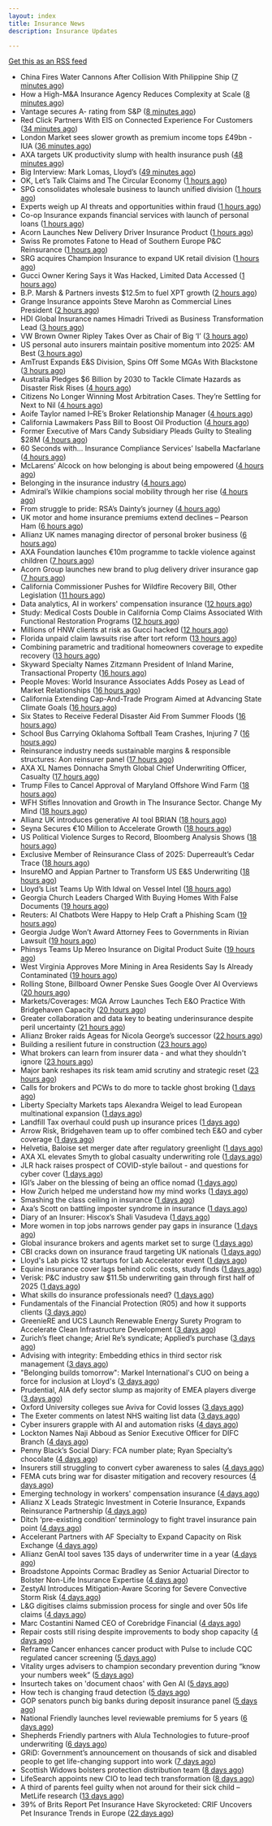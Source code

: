 ```yaml
---
layout: index
title: Insurance News
description: Insurance Updates

---
```


[Get this as an RSS feed](/insurance.rss)

<!-- news_marker starts -->
- China Fires Water Cannons After Collision With Philippine Ship ([7 minutes ago](https://www.insurancejournal.com/news/international/2025/09/16/839244.htm))
- How a High-M&A Insurance Agency Reduces Complexity at Scale ([8 minutes ago](https://www.insurancejournal.com/blogs/agentsync/2025/09/16/839179.htm))
- Vantage secures A- rating from S&P ([8 minutes ago](https://www.reinsurancene.ws/vantage-secures-a-rating-from-sp/))
- Red Click Partners With EIS on Connected Experience For Customers ([34 minutes ago](https://insurance-edge.net/2025/09/16/red-click-partners-with-eis-on-connected-experience-for-customers/))
- London Market sees slower growth as premium income tops £49bn - IUA ([36 minutes ago](https://www.insurancebusinessmag.com/uk/news/breaking-news/london-market-sees-slower-growth-as-premium-income-tops-49bn--iua-549791.aspx))
- AXA targets UK productivity slump with health insurance push ([48 minutes ago](https://www.insurancebusinessmag.com/uk/news/life-insurance/axa-targets-uk-productivity-slump-with-health-insurance-push-549789.aspx))
- Big Interview: Mark Lomas, Lloyd’s ([49 minutes ago](https://www.postonline.co.uk/lloyd%E2%80%99slondon/7958284/big-interview-mark-lomas-lloyd%E2%80%99s))
- OK, Let’s Talk Claims and The Circular Economy ([1 hours ago](https://insurance-edge.net/2025/09/16/ok-lets-talk-claims-and-the-circular-economy/))
- SPG consolidates wholesale business to launch unified division ([1 hours ago](https://www.reinsurancene.ws/spg-consolidates-wholesale-business-to-launch-unified-division/))
- Experts weigh up AI threats and opportunities within fraud ([1 hours ago](https://www.postonline.co.uk/technology/7959024/experts-weigh-up-ai-threats-and-opportunities-within-fraud))
- Co-op Insurance expands financial services with launch of personal loans ([1 hours ago](https://www.insurancebusinessmag.com/uk/news/breaking-news/coop-insurance-expands-financial-services-with-launch-of-personal-loans-549783.aspx))
- Acorn Launches New Delivery Driver Insurance Product ([1 hours ago](https://insurance-edge.net/2025/09/16/acorn-launches-new-delivery-driver-insurance-product/))
- Swiss Re promotes Fatone to Head of Southern Europe P&C Reinsurance ([1 hours ago](https://www.reinsurancene.ws/swiss-re-promotes-fatone-to-head-of-southern-europe-pc-reinsurance/))
- SRG acquires Champion Insurance to expand UK retail division ([1 hours ago](https://www.insurancebusinessmag.com/uk/news/mergers-acquisitions/srg-acquires-champion-insurance-to-expand-uk-retail-division-549782.aspx))
- Gucci Owner Kering Says it Was Hacked, Limited Data Accessed ([1 hours ago](https://www.insurancejournal.com/news/international/2025/09/16/839236.htm))
- B.P. Marsh & Partners invests $12.5m to fuel XPT growth ([2 hours ago](https://www.reinsurancene.ws/b-p-marsh-partners-invests-12-5m-to-fuel-xpt-growth/))
- Grange Insurance appoints Steve Marohn as Commercial Lines President ([2 hours ago](https://www.reinsurancene.ws/grange-insurance-appoints-steve-marohn-as-commercial-lines-president/))
- HDI Global Insurance names Himadri Trivedi as Business Transformation Lead ([3 hours ago](https://www.reinsurancene.ws/hdi-global-insurance-names-himadri-trivedi-as-business-transformation-lead/))
- VW Brown Owner Ripley Takes Over as Chair of Big ‘I’ ([3 hours ago](https://www.insurancejournal.com/news/national/2025/09/16/839173.htm))
- US personal auto insurers maintain positive momentum into 2025: AM Best ([3 hours ago](https://www.reinsurancene.ws/us-personal-auto-insurers-maintain-positive-momentum-into-2025-am-best/))
- AmTrust Expands E&S Division, Spins Off Some MGAs With Blackstone ([3 hours ago](https://www.insurancejournal.com/news/national/2025/09/16/839189.htm))
- Australia Pledges $6 Billion by 2030 to Tackle Climate Hazards as Disaster Risk Rises ([4 hours ago](https://www.insurancejournal.com/news/international/2025/09/16/839133.htm))
- Citizens No Longer Winning Most Arbitration Cases. They’re Settling for Next to Nil ([4 hours ago](https://www.insurancejournal.com/news/southeast/2025/09/16/839229.htm))
- Aoife Taylor named I–RE’s Broker Relationship Manager ([4 hours ago](https://www.reinsurancene.ws/aoife-taylor-named-i-res-broker-relationship-manager/))
- California Lawmakers Pass Bill to Boost Oil Production ([4 hours ago](https://www.insurancejournal.com/news/west/2025/09/16/839186.htm))
- Former Executive of Mars Candy Subsidiary Pleads Guilty to Stealing $28M ([4 hours ago](https://www.insurancejournal.com/news/east/2025/09/16/839201.htm))
- 60 Seconds with... Insurance Compliance Services’ Isabella Macfarlane ([4 hours ago](https://www.postonline.co.uk/people/7958045/60-seconds-with-insurance-compliance-services%E2%80%99-isabella-macfarlane))
- McLarens’ Alcock on how belonging is about being empowered ([4 hours ago](https://www.postonline.co.uk/claims/7958019/mclarens%E2%80%99-alcock-on-how-belonging-is-about-being-empowered))
- Belonging in the insurance industry ([4 hours ago](https://www.postonline.co.uk/lloyd%E2%80%99slondon/7959001/belonging-in-the-insurance-industry))
- Admiral’s Wilkie champions social mobility through her rise ([4 hours ago](https://www.postonline.co.uk/personal/7958144/admiral%E2%80%99s-wilkie-champions-social-mobility-through-her-rise))
- From struggle to pride: RSA’s Dainty’s journey ([4 hours ago](https://www.postonline.co.uk/people/7958170/from-struggle-to-pride-rsa%E2%80%99s-dainty%E2%80%99s-journey))
- UK motor and home insurance premiums extend declines  – Pearson Ham ([6 hours ago](https://www.insurancebusinessmag.com/uk/news/auto-motor/uk-motor-and-home-insurance-premiums-extend-declines---pearson-ham-549754.aspx))
- Allianz UK names managing director of personal broker business ([6 hours ago](https://www.insurancebusinessmag.com/uk/news/breaking-news/allianz-uk-names-managing-director-of-personal-broker-business-549753.aspx))
- AXA Foundation launches €10m programme to tackle violence against children ([7 hours ago](https://www.insurancebusinessmag.com/uk/news/breaking-news/axa-foundation-launches-10m-programme-to-tackle-violence-against-children-549750.aspx))
- Acorn Group launches new brand to plug delivery driver insurance gap ([7 hours ago](https://www.insurancebusinessmag.com/uk/news/auto-motor/acorn-group-launches-new-brand-to-plug-delivery-driver-insurance-gap-549747.aspx))
- California Commissioner Pushes for Wildfire Recovery Bill, Other Legislation ([11 hours ago](https://www.insurancejournal.com/news/west/2025/09/15/839226.htm))
- Data analytics, AI in workers' compensation insurance ([12 hours ago](https://www.dig-in.com/news/data-analytics-ai-in-workers-compensation-insurance))
- Study: Medical Costs Double in California Comp Claims Associated With Functional Restoration Programs ([12 hours ago](https://www.insurancejournal.com/news/west/2025/09/15/839195.htm))
- Millions of HNW clients at risk as Gucci hacked ([12 hours ago](https://www.insurancebusinessmag.com/uk/news/cyber/millions-of-hnw-clients-at-risk-as-gucci-hacked-549740.aspx))
- Florida unpaid claim lawsuits rise after tort reform ([13 hours ago](https://www.dig-in.com/news/florida-unpaid-claim-lawsuits-rise-after-tort-reform))
- Combining parametric and traditional homeowners coverage to expedite recovery ([13 hours ago](https://www.dig-in.com/opinion/combining-parametric-homeowners-coverage-for-recovery))
- Skyward Specialty Names Zitzmann President of Inland Marine, Transactional Property ([16 hours ago](https://www.insurancejournal.com/news/southcentral/2025/09/15/839165.htm))
- People Moves: World Insurance Associates Adds Posey as Lead of Market Relationships ([16 hours ago](https://www.insurancejournal.com/news/midwest/2025/09/15/839162.htm))
- California Extending Cap-And-Trade Program Aimed at Advancing State Climate Goals ([16 hours ago](https://www.insurancejournal.com/news/west/2025/09/15/839159.htm))
- Six States to Receive Federal Disaster Aid From Summer Floods ([16 hours ago](https://www.insurancejournal.com/news/midwest/2025/09/15/839156.htm))
- School Bus Carrying Oklahoma Softball Team Crashes, Injuring 7 ([16 hours ago](https://www.insurancejournal.com/news/southcentral/2025/09/15/839153.htm))
- Reinsurance industry needs sustainable margins & responsible structures: Aon reinsurer panel ([17 hours ago](https://www.reinsurancene.ws/reinsurance-industry-needs-sustainable-margins-responsible-structures-aon-reinsurer-panel/))
- AXA XL Names Donnacha Smyth Global Chief Underwriting Officer, Casualty ([17 hours ago](https://www.insurtechinsights.com/axa-xl-names-donnacha-smyth-global-chief-underwriting-officer-casualty/))
- Trump Files to Cancel Approval of Maryland Offshore Wind Farm ([18 hours ago](https://www.insurancejournal.com/news/east/2025/09/15/839148.htm))
- WFH Stifles Innovation and Growth in The Insurance Sector. Change My Mind ([18 hours ago](https://insurance-edge.net/2025/09/15/wfh-stifles-innovation-and-growth-in-the-insurance-sector-change-my-mind/))
- Allianz UK introduces generative AI tool BRIAN ([18 hours ago](https://www.reinsurancene.ws/allianz-uk-introduces-generative-ai-tool-brian/))
- Seyna Secures €10 Million to Accelerate Growth ([18 hours ago](https://www.insurtechinsights.com/seyna-secures-e10-million-to-accelerate-growth/))
- US Political Violence Surges to Record, Bloomberg Analysis Shows ([18 hours ago](https://www.insurancejournal.com/news/national/2025/09/15/839141.htm))
- Exclusive Member of Reinsurance Class of 2025: Duperreault’s Cedar Trace ([18 hours ago](https://www.insurancejournal.com/news/international/2025/09/15/839137.htm))
- InsureMO and Appian Partner to Transform US E&S Underwriting ([18 hours ago](https://www.insurtechinsights.com/insuremo-and-appian-partner-to-transform-us-es-underwriting/))
- Lloyd’s List Teams Up With Idwal on Vessel Intel ([18 hours ago](https://insurance-edge.net/2025/09/15/lloyds-list-teams-up-with-idwal-on-vessel-intel/))
- Georgia Church Leaders Charged With Buying Homes With False Documents ([19 hours ago](https://www.insurancejournal.com/news/southeast/2025/09/15/839129.htm))
- Reuters: AI Chatbots Were Happy to Help Craft a Phishing Scam ([19 hours ago](https://www.insurancejournal.com/news/national/2025/09/15/839121.htm))
- Georgia Judge Won’t Award Attorney Fees to Governments in Rivian Lawsuit ([19 hours ago](https://www.insurancejournal.com/news/southeast/2025/09/15/839123.htm))
- Phinsys Teams Up Mereo Insurance on Digital Product Suite ([19 hours ago](https://insurance-edge.net/2025/09/15/phinsys-teams-up-mereo-insurance-on-digital-product-suite/))
- West Virginia Approves More Mining in Area Residents Say Is Already Contaminated ([19 hours ago](https://www.insurancejournal.com/news/southeast/2025/09/15/839117.htm))
- Rolling Stone, Billboard Owner Penske Sues Google Over AI Overviews ([20 hours ago](https://www.insurancejournal.com/news/national/2025/09/15/839108.htm))
- Markets/Coverages: MGA Arrow Launches Tech E&O Practice With Bridgehaven Capacity ([20 hours ago](https://www.insurancejournal.com/news/international/2025/09/15/839105.htm))
- Greater collaboration and data key to beating underinsurance despite peril uncertainty ([21 hours ago](https://www.postonline.co.uk/market-access/technology/7958964/greater-collaboration-and-data-key-to-beating-underinsurance-despite-peril-uncertainty))
- Allianz Broker raids Ageas for Nicola George’s successor ([22 hours ago](https://www.postonline.co.uk/news/7959027/allianz-broker-raids-ageas-for-nicola-georges-successor))
- Building a resilient future in construction ([23 hours ago](https://www.insurancebusinessmag.com/uk/tv/building-a-resilient-future-in-construction-549674.aspx))
- What brokers can learn from insurer data - and what they shouldn't ignore ([23 hours ago](https://www.insurancebusinessmag.com/uk/news/technology/what-brokers-can-learn-from-insurer-data--and-what-they-shouldnt-ignore-549673.aspx))
- Major bank reshapes its risk team amid scrutiny and strategic reset ([23 hours ago](https://www.insurancebusinessmag.com/uk/news/breaking-news/major-bank-reshapes-its-risk-team-amid-scrutiny-and-strategic-reset-549671.aspx))
- Calls for brokers and PCWs to do more to tackle ghost broking ([1 days ago](https://www.postonline.co.uk/broker/7959022/calls-for-brokers-and-pcws-to-do-more-to-tackle-ghost-broking))
- Liberty Specialty Markets taps Alexandra Weigel to lead European multinational expansion ([1 days ago](https://www.insurancebusinessmag.com/uk/news/breaking-news/liberty-specialty-markets-taps-alexandra-weigel-to-lead-european-multinational-expansion-549660.aspx))
- Landfill Tax overhaul could push up insurance prices ([1 days ago](https://www.postonline.co.uk/personal/7958999/landfill-tax-overhaul-could-push-up-insurance-prices))
- Arrow Risk, Bridgehaven team up to offer combined tech E&O and cyber coverage ([1 days ago](https://www.insurancebusinessmag.com/uk/news/cyber/arrow-risk-bridgehaven-team-up-to-offer-combined-tech-eando-and-cyber-coverage-549651.aspx))
- Helvetia, Baloise set merger date after regulatory greenlight ([1 days ago](https://www.insurancebusinessmag.com/uk/news/mergers-acquisitions/helvetia-baloise-set-merger-date-after-regulatory-greenlight-549649.aspx))
- AXA XL elevates Smyth to global casualty underwriting role ([1 days ago](https://www.insurancebusinessmag.com/uk/news/breaking-news/axa-xl-elevates-smyth-to-global-casualty-underwriting-role-549644.aspx))
- JLR hack raises prospect of COVID-style bailout - and questions for cyber cover ([1 days ago](https://www.insurancebusinessmag.com/uk/news/cyber/jlr-hack-raises-prospect-of-covidstyle-bailout--and-questions-for-cyber-cover-549629.aspx))
- IGI’s Jaber on the blessing of being an office nomad ([1 days ago](https://www.postonline.co.uk/commercial/7958141/igi%E2%80%99s-jaber-on-the-blessing-of-being-an-office-nomad))
- How Zurich helped me understand how my mind works ([1 days ago](https://www.postonline.co.uk/commercial/7958120/how-zurich-helped-me-understand-how-my-mind-works))
- Smashing the class ceiling in insurance ([1 days ago](https://www.postonline.co.uk/people/7958973/smashing-the-class-ceiling-in-insurance))
- Axa’s Scott on battling imposter syndrome in insurance ([1 days ago](https://www.postonline.co.uk/people/7958164/axa%E2%80%99s-scott-on-battling-imposter-syndrome-in-insurance))
- Diary of an Insurer: Hiscox’s Shali Vasudeva ([1 days ago](https://www.postonline.co.uk/lloyd%E2%80%99slondon/7957851/diary-of-an-insurer-hiscox%E2%80%99s-shali-vasudeva))
- More women in top jobs narrows gender pay gaps in insurance ([1 days ago](https://www.postonline.co.uk/broker/7958028/more-women-in-top-jobs-narrows-gender-pay-gaps-in-insurance))
- Global insurance brokers and agents market set to surge ([1 days ago](https://www.insurancebusinessmag.com/uk/news/breaking-news/global-insurance-brokers-and-agents-market-set-to-surge-549600.aspx))
- CBI cracks down on insurance fraud targeting UK nationals ([1 days ago](https://www.insurancebusinessmag.com/uk/news/breaking-news/cbi-cracks-down-on-insurance-fraud-targeting-uk-nationals-549597.aspx))
- Lloyd's Lab picks 12 startups for Lab Accelerator event ([1 days ago](https://www.insurancebusinessmag.com/uk/news/technology/lloyds-lab-picks-12-startups-for-lab-accelerator-event-549595.aspx))
- Equine insurance cover lags behind colic costs, study finds ([1 days ago](https://www.insurancebusinessmag.com/uk/news/breaking-news/equine-insurance-cover-lags-behind-colic-costs-study-finds-549594.aspx))
- Verisk: P&C industry saw $11.5b underwriting gain through first half of 2025 ([1 days ago](https://www.dig-in.com/news/verisk-p-c-industry-saw-11-5b-underwriting-gain))
- What skills do insurance professionals need? ([1 days ago](https://www.dig-in.com/news/what-skills-do-insurance-professionals-need))
- Fundamentals of the Financial Protection (R05) and how it supports clients ([3 days ago](https://www.insurancebusinessmag.com/uk/guides/fundamentals-of-the-financial-protection-r05-and-how-it-supports-clients-549550.aspx))
- GreenieRE and UCS Launch Renewable Energy Surety Program to Accelerate Clean Infrastructure Development ([3 days ago](https://www.insurtechinsights.com/greeniere-and-ucs-launch-renewable-energy-surety-program-to-accelerate-clean-infrastructure-development/))
- Zurich’s fleet change; Ariel Re’s syndicate; Applied’s purchase ([3 days ago](https://www.postonline.co.uk/news/7959004/zurich%E2%80%99s-fleet-change-ariel-re%E2%80%99s-syndicate-applied%E2%80%99s-purchase))
- Advising with integrity: Embedding ethics in third sector risk management ([3 days ago](https://www.insurancebusinessmag.com/uk/news/breaking-news/advising-with-integrity-embedding-ethics-in-third-sector-risk-management-549502.aspx))
- "Belonging builds tomorrow": Markel International's CUO on being a force for inclusion at Lloyd's ([3 days ago](https://www.insurancebusinessmag.com/uk/news/diversity-inclusion/belonging-builds-tomorrow-markel-internationals-cuo-on-being-a-force-for-inclusion-at-lloyds-549345.aspx))
- Prudential, AIA defy sector slump as majority of EMEA players diverge ([3 days ago](https://www.insurancebusinessmag.com/uk/news/breaking-news/prudential-aia-defy-sector-slump-as-majority-of-emea-players-diverge-549496.aspx))
- Oxford University colleges sue Aviva for Covid losses ([3 days ago](https://www.postonline.co.uk/commercial/7959007/oxford-university-colleges-sue-aviva-for-covid-losses))
- The Exeter comments on latest NHS waiting list data ([3 days ago](https://ifamagazine.com/the-exeter-comments-on-latest-nhs-waiting-list-data/))
- Cyber insurers grapple with AI and automation risks ([4 days ago](https://www.postonline.co.uk/news/7959006/cyber-insurers-grapple-with-ai-and-automation-risks))
- Lockton Names Naji Abboud as Senior Executive Officer for DIFC Branch ([4 days ago](https://www.insurtechinsights.com/lockton-names-naji-abboud-as-senior-executive-officer-for-difc-branch/))
- Penny Black’s Social Diary: FCA number plate; Ryan Specialty’s chocolate ([4 days ago](https://www.postonline.co.uk/people/7958860/penny-black%E2%80%99s-social-diary-fca-number-plate-ryan-specialty%E2%80%99s-chocolate))
- Insurers still struggling to convert cyber awareness to sales ([4 days ago](https://www.postonline.co.uk/broker/7958985/insurers-still-struggling-to-convert-cyber-awareness-to-sales))
- FEMA cuts bring war for disaster mitigation and recovery resources ([4 days ago](https://www.dig-in.com/news/fema-cuts-bring-war-for-disaster-mitigation-resources))
- Emerging technology in workers' compensation insurance ([4 days ago](https://www.dig-in.com/podcast/emerging-technology-in-workers-compensation-insurance))
- Allianz X Leads Strategic Investment in Coterie Insurance, Expands Reinsurance Partnership ([4 days ago](https://www.insurtechinsights.com/allianz-x-leads-strategic-investment-in-coterie-insurance-expands-reinsurance-partnership/))
- Ditch ‘pre-existing condition’ terminology to fight travel insurance pain point ([4 days ago](https://www.postonline.co.uk/news/7958966/ditch-%E2%80%98pre-existing-condition%E2%80%99-terminology-to-fight-travel-insurance-pain-point))
- Accelerant Partners with AF Specialty to Expand Capacity on Risk Exchange ([4 days ago](https://www.insurtechinsights.com/accelerant-partners-with-af-specialty-to-expand-capacity-on-risk-exchange/))
- Allianz GenAI tool saves 135 days of underwriter time in a year ([4 days ago](https://www.postonline.co.uk/technology/7959005/allianz-genai-tool-saves-135-days-of-underwriter-time-in-a-year))
- Broadstone Appoints Cormac Bradley as Senior Actuarial Director to Bolster Non-Life Insurance Expertise ([4 days ago](https://www.insurtechinsights.com/broadstone-appoints-cormac-bradley-as-senior-actuarial-director-to-bolster-non-life-insurance-expertise/))
- ZestyAI Introduces Mitigation-Aware Scoring for Severe Convective Storm Risk ([4 days ago](https://www.insurtechinsights.com/zestyai-introduces-mitigation-aware-scoring-for-severe-convective-storm-risk/))
- L&G digitises claims submission process for single and over 50s life claims ([4 days ago](https://ifamagazine.com/lg-digitises-claims-submission-process-for-single-and-over-50s-life-claims/))
- Marc Costantini Named CEO of Corebridge Financial ([4 days ago](https://www.insurtechinsights.com/marc-costantini-named-ceo-of-corebridge-financial/))
- Repair costs still rising despite improvements to body shop capacity ([4 days ago](https://www.postonline.co.uk/news/7958986/repair-costs-still-rising-despite-improvements-to-body-shop-capacity))
- Reframe Cancer enhances cancer product with Pulse to include CQC regulated cancer screening ([5 days ago](https://ifamagazine.com/reframe-cancer-enhances-cancer-product-with-pulse-to-include-cqc-regulated-cancer-screening/))
- Vitality urges advisers to champion secondary prevention during “know your numbers week” ([5 days ago](https://ifamagazine.com/vitality-urges-advisers-to-champion-secondary-prevention-during-know-your-numbers-week/))
- Insurtech takes on 'document chaos' with Gen AI ([5 days ago](https://www.dig-in.com/news/insurtech-takes-on-document-chaos-with-gen-ai))
- How tech is changing fraud detection ([5 days ago](https://www.dig-in.com/opinion/how-tech-is-changing-fraud-detection))
- GOP senators punch big banks during deposit insurance panel ([5 days ago](https://www.dig-in.com/news/gop-senators-punch-big-banks-during-deposit-insurance-panel))
- National Friendly launches level reviewable premiums for 5 years ([6 days ago](https://ifamagazine.com/national-friendly-launches-level-reviewable-premiums-for-5-years/))
- Shepherds Friendly partners with Alula Technologies to future-proof underwriting ([6 days ago](https://ifamagazine.com/shepherds-friendly-partners-with-alula-technologies-to-future-proof-underwriting/))
- GRiD: Government’s announcement on thousands of sick and disabled people to get life-changing support into work ([7 days ago](https://ifamagazine.com/grid-governments-announcement-on-thousands-of-sick-and-disabled-people-to-get-life-changing-support-into-work/))
- Scottish Widows bolsters protection distribution team ([8 days ago](https://ifamagazine.com/scottish-widows-bolsters-protection-distribution-team/))
- LifeSearch appoints new CIO to lead tech transformation ([8 days ago](https://ifamagazine.com/lifesearch-appoints-new-cio-to-lead-tech-transformation/))
- A third of parents feel guilty when not around for their sick child – MetLife research ([13 days ago](https://ifamagazine.com/a-third-of-parents-feel-guilty-when-not-around-for-their-sick-child-metlife-research/))
- 39% of Brits Report Pet Insurance Have Skyrocketed: CRIF Uncovers Pet Insurance Trends in Europe ([22 days ago](https://thefintechtimes.com/39-of-brits-report-pet-insurance-have-skyrocketed-crif-uncovers-pet-insurance-trends-in-europe/))

<!-- news_marker ends -->